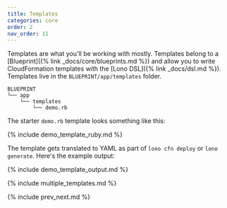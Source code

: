 ```yaml
---
title: Templates
categories: core
order: 2
nav_order: 11
---
```


Templates are what you'll be working with mostly.  Templates belong to a [Blueprint]({% link _docs/core/blueprints.md %}) and allow you to write CloudFormation templates with the [Lono DSL]({% link _docs/dsl.md %}).  Templates live in the `BLUEPRINT/app/templates` folder.

    BLUEPRINT
    └── app
        └── templates
            └── demo.rb

The starter `demo.rb` template looks something like this:

{% include demo_template_ruby.md %}

The template gets translated to YAML as part of `lono cfn deploy` or `lono generate`.  Here's the example output:

{% include demo_template_output.md %}

{% include multiple_templates.md %}

{% include prev_next.md %}
